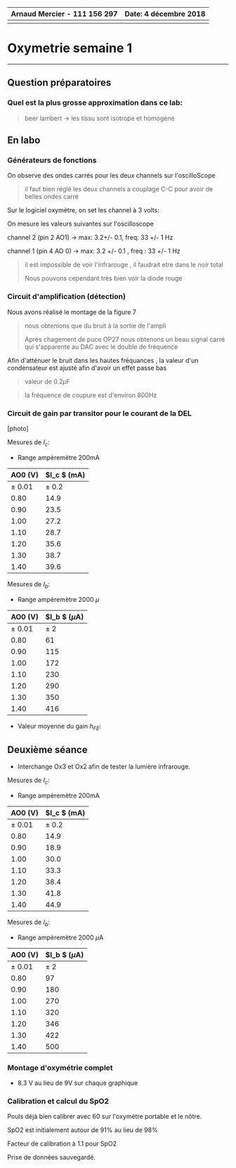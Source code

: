 | **Arnaud Mercier - 111 156 297** | Date: 4 décembre 2018 |
| -------------------------------- | --------------------: |
|                                  |                       |

# Oxymetrie								semaine 1

------



## Question préparatoires

### Quel est la plus grosse approximation dans ce lab:

> beer lambert -> les tissu sont isotrope et homogène



## En labo

### Générateurs de fonctions

On observe des ondes carrés  pour les deux channels sur l'oscilloScope

> il faut bien réglé les deux channels a couplage C-C pour avoir de belles ondes carré

Sur le logiciel oxymètre, on set les channel à 3 volts:

On mesure les valeurs suivantes sur l'oscilloscope

 channel 2 (pin 2 AO1) -> max: 3.2+/- 0.1, freq: 33 +/- 1 Hz

channel 1 (pin 4 AO 0) -> max: 3.2 +/- 0.1 , freq : 33 +/- 1 Hz

> il est impossible de voir l'infrarouge , il faudrait etre dans le noir total
>
> Nous pouvons cependant très bien voir la diode rouge

### Circuit d'amplification (détection)

Nous avons réalisé le montage de la figure 7

> nous obtenions que du bruit à la sortie de l'ampli
>
> Après chagement de puce OP27 nous obtenons un beau signal carré qui s'apparente au DAC avec le double de fréquence

Afin d'atténuer le bruit dans les hautes fréquances , la valeur d'un condensateur est ajusté afin d'avoir un effet passe bas

> valeur de 0.2$\mu$F

> la  fréquence de coupure est d'environ 800Hz

### Circuit de gain par transitor pour le courant de la DEL

[photo]

Mesures de $I_c$:

- Range ampèremètre 200mA

| AO0 (V)    | $I_c $ (mA) |
| ---------- | ----------- |
| $\pm$ 0.01 | $\pm$ 0.2   |
| 0.80       | 14.9        |
| 0.90       | 23.5        |
| 1.00       | 27.2        |
| 1.10       | 28.7        |
| 1.20       | 35.6        |
| 1.30       | 38.7        |
| 1.40       | 39.6        |



Mesures de $I_b$:

- Range ampèremètre 2000 $\mu$

| AO0 (V)    | $I_b $ ($\mu$A) |
| ---------- | --------------- |
| $\pm$ 0.01 | $\pm$ 2         |
| 0.80       | 61              |
| 0.90       | 115             |
| 1.00       | 172             |
| 1.10       | 230             |
| 1.20       | 290             |
| 1.30       | 350             |
| 1.40       | 416             |



- Valeur moyenne du gain $h_{FE}$:



## Deuxième séance

- Interchange Ox3 et Ox2 afin de tester la lumière infrarouge. 



Mesures de $I_c$:

- Range ampèremètre 200mA

| AO0 (V)    | $I_c $ (mA) |
| ---------- | ----------- |
| $\pm$ 0.01 | $\pm$ 0.2   |
| 0.80       | 14.9        |
| 0.90       | 18.9        |
| 1.00       | 30.0        |
| 1.10       | 33.3        |
| 1.20       | 38.4        |
| 1.30       | 41.8        |
| 1.40       | 44.9        |



Mesures de $I_b$:

- Range ampèremètre 2000 $\mu$A

| AO0 (V)    | $I_b $ ($\mu$A) |
| ---------- | --------------- |
| $\pm$ 0.01 | $\pm$ 2         |
| 0.80       | 97              |
| 0.90       | 180             |
| 1.00       | 270             |
| 1.10       | 320             |
| 1.20       | 346             |
| 1.30       | 422             |
| 1.40       | 500             |



### Montage d'oxymétrie complet

- 8.3 V au lieu de 9V sur chaque graphique



### Calibration et calcul du SpO2

Pouls déjà bien calibrer avec 60 sur l'oxymètre portable et le nôtre. 

SpO2 est initialement autour de 91% au lieu de 98%

Facteur de calibration à 1.1 pour SpO2

Prise de données sauvegardé.





